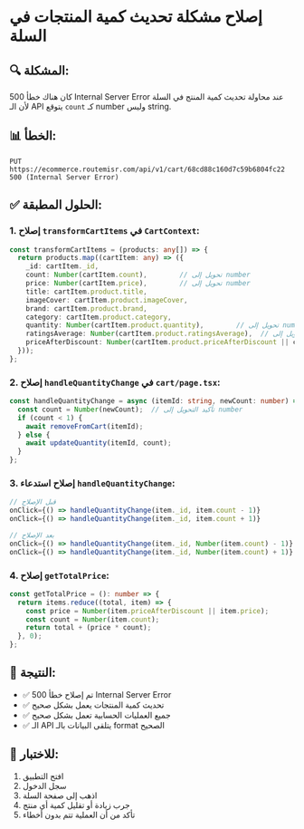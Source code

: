 # إصلاح مشكلة تحديث كمية المنتجات في السلة

## 🔍 المشكلة:
كان هناك خطأ 500 Internal Server Error عند محاولة تحديث كمية المنتج في السلة لأن الـ API يتوقع `count` كـ number وليس string.

## 📊 الخطأ:
```
PUT https://ecommerce.routemisr.com/api/v1/cart/68cd88c160d7c59b6804fc22 500 (Internal Server Error)
```

## ✅ الحلول المطبقة:

### 1. إصلاح `transformCartItems` في `CartContext`:
```typescript
const transformCartItems = (products: any[]) => {
  return products.map((cartItem: any) => ({
    _id: cartItem._id,
    count: Number(cartItem.count),        // تحويل إلى number
    price: Number(cartItem.price),        // تحويل إلى number
    title: cartItem.product.title,
    imageCover: cartItem.product.imageCover,
    brand: cartItem.product.brand,
    category: cartItem.product.category,
    quantity: Number(cartItem.product.quantity),        // تحويل إلى number
    ratingsAverage: Number(cartItem.product.ratingsAverage),  // تحويل إلى number
    priceAfterDiscount: Number(cartItem.product.priceAfterDiscount || cartItem.price),  // تحويل إلى number
  }));
};
```

### 2. إصلاح `handleQuantityChange` في `cart/page.tsx`:
```typescript
const handleQuantityChange = async (itemId: string, newCount: number) => {
  const count = Number(newCount);  // تأكيد التحويل إلى number
  if (count < 1) {
    await removeFromCart(itemId);
  } else {
    await updateQuantity(itemId, count);
  }
};
```

### 3. إصلاح استدعاء `handleQuantityChange`:
```typescript
// قبل الإصلاح
onClick={() => handleQuantityChange(item._id, item.count - 1)}
onClick={() => handleQuantityChange(item._id, item.count + 1)}

// بعد الإصلاح
onClick={() => handleQuantityChange(item._id, Number(item.count) - 1)}
onClick={() => handleQuantityChange(item._id, Number(item.count) + 1)}
```

### 4. إصلاح `getTotalPrice`:
```typescript
const getTotalPrice = (): number => {
  return items.reduce((total, item) => {
    const price = Number(item.priceAfterDiscount || item.price);
    const count = Number(item.count);
    return total + (price * count);
  }, 0);
};
```

## 🎯 النتيجة:
- ✅ تم إصلاح خطأ 500 Internal Server Error
- ✅ تحديث كمية المنتجات يعمل بشكل صحيح
- ✅ جميع العمليات الحسابية تعمل بشكل صحيح
- ✅ الـ API يتلقى البيانات بالـ format الصحيح

## 🧪 للاختبار:
1. افتح التطبيق
2. سجل الدخول
3. اذهب إلى صفحة السلة
4. جرب زيادة أو تقليل كمية أي منتج
5. تأكد من أن العملية تتم بدون أخطاء
